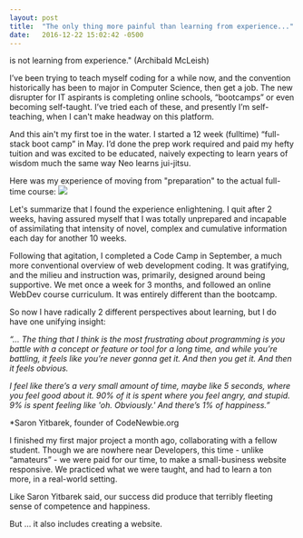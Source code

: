 ```yaml
---
layout: post
title:  "The only thing more painful than learning from experience..."
date:   2016-12-22 15:02:42 -0500
---
```


is not learning from experience." (Archibald McLeish)

I’ve been trying to teach myself coding for a while now, and the convention historically has been to major in Computer Science, then get a job.  The new disrupter for IT aspirants is completing online schools, “bootcamps” or even becoming self-taught.  I’ve tried each of these, and presently I’m self-teaching, when I can't make headway on this platform.

And this ain't my first toe in the water.  I started a 12 week (fulltime) “full-stack boot camp” in May. I’d done the prep work required and paid my hefty tuition and was excited to be educated, naively expecting to learn years of wisdom much the same way Neo learns jui-jitsu.  

Here was my experience of moving from "preparation" to the actual full-time course:
![](http://i.imgur.com/szBJzWK.jpg)

Let's summarize that I found the experience enlightening. I quit after 2 weeks, having assured myself that I was totally unprepared and incapable of assimilating that intensity of novel, complex and cumulative information each day for another 10 weeks.


Following that agitation, I completed a Code Camp in September, a much more conventional overview of web development coding.  It was gratifying, and the milieu and instruction was, primarily, designed around being supportive.  We met once a week for 3 months, and followed an online WebDev course curriculum.  It was entirely different than the bootcamp.

So now I have radically 2 different perspectives about learning, but I do have one unifying insight:

*“… The thing that I think is the most frustrating about programming is you battle with a concept or feature or tool for a long time, and while you’re battling, it feels like you’re never gonna get it.
And then you get it. 
And then it feels obvious.*

*I feel like there’s a very small amount of time, maybe like 5 seconds, where you feel good about it.
90% of it is spent where you feel angry, and stupid.
9% is spent feeling like 'oh. Obviously.'
And there’s 1% of happiness.”*

*Saron Yitbarek, founder of CodeNewbie.org

I finished my first major project a month ago, collaborating with a fellow student.  Though we are nowhere near Developers, this time - unlike “amateurs” - we were paid for our time, to make a small-business website responsive.  We practiced what we were taught, and had to learn a ton more, in a real-world setting.  

Like Saron Yitbarek said, our success did produce that terribly fleeting sense of competence and happiness.

But … it also includes creating a website.  

